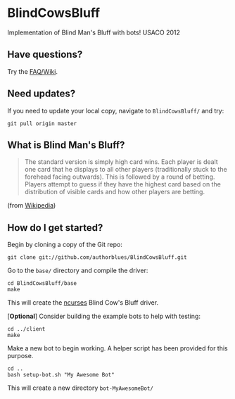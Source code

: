 BlindCowsBluff
==============

Implementation of Blind Man's Bluff with bots! USACO 2012

## Have questions?

Try the [FAQ/Wiki](http://github.com/authorblues/BlindCowsBluff/wiki).

## Need updates?

If you need to update your local copy, navigate to `BlindCowsBluff/` and try:

    git pull origin master

## What is Blind Man's Bluff?

> The standard version is simply high card wins. Each player is dealt one card that he displays to all other players (traditionally stuck to the forehead facing outwards). This is followed by a round of betting. Players attempt to guess if they have the highest card based on the distribution of visible cards and how other players are betting.

(from [Wikipedia](http://en.wikipedia.org/wiki/Blind_man%27s_bluff_%28poker%29))

## How do I get started?

Begin by cloning a copy of the Git repo:

    git clone git://github.com/authorblues/BlindCowsBluff.git

Go to the `base/` directory and compile the driver:

    cd BlindCowsBluff/base
    make

This will create the [ncurses](http://www.gnu.org/software/ncurses/) Blind Cow's Bluff driver.

[**Optional**] Consider building the example bots to help with testing:

    cd ../client
    make

Make a new bot to begin working. A helper script has been provided for this purpose.

    cd ..
    bash setup-bot.sh "My Awesome Bot"

This will create a new directory `bot-MyAwesomeBot/`